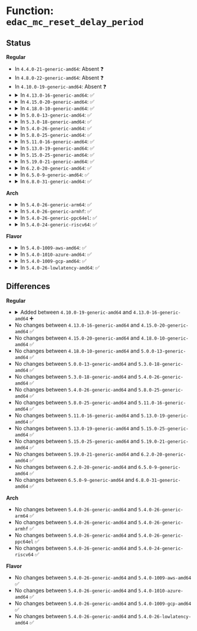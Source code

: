 # Function: <code>edac_mc_reset_delay_period</code>

## Status
<b>Regular</b>
<ul>
<li>
In <code>4.4.0-21-generic-amd64</code>: Absent ❓
</li>
<li>
In <code>4.8.0-22-generic-amd64</code>: Absent ❓
</li>
<li>
In <code>4.10.0-19-generic-amd64</code>: Absent ❓
</li>
<li>
<details>
<summary>In <code>4.13.0-16-generic-amd64</code>: ✅</summary>

```c
void edac_mc_reset_delay_period(long unsigned int value)
```

```json
{
  "name": "edac_mc_reset_delay_period",
  "collision_type": "Unique Global",
  "inline_type": "No",
  "funcs": [
    {
      "addr": 18446744071586568224,
      "name": "edac_mc_reset_delay_period",
      "external": true,
      "loc": "drivers/edac/edac_mc.c:602",
      "file": "drivers/edac/edac_mc.c",
      "inline": "seen, unknown",
      "caller_inline": [],
      "caller_func": [
        "drivers/edac/edac_mc_sysfs.c:edac_set_poll_msec"
      ]
    }
  ],
  "symbols": [
    {
      "addr": 18446744071586568224,
      "name": "edac_mc_reset_delay_period",
      "section": ".text",
      "bind": "STB_GLOBAL",
      "size": 113
    }
  ]
}
```
</details>
</li>
<li>
<details>
<summary>In <code>4.15.0-20-generic-amd64</code>: ✅</summary>

```c
void edac_mc_reset_delay_period(long unsigned int value)
```

```json
{
  "name": "edac_mc_reset_delay_period",
  "collision_type": "Unique Global",
  "inline_type": "No",
  "funcs": [
    {
      "addr": 18446744071587035280,
      "name": "edac_mc_reset_delay_period",
      "external": true,
      "loc": "drivers/edac/edac_mc.c:602",
      "file": "drivers/edac/edac_mc.c",
      "inline": "seen, unknown",
      "caller_inline": [],
      "caller_func": [
        "drivers/edac/edac_mc_sysfs.c:edac_set_poll_msec"
      ]
    }
  ],
  "symbols": [
    {
      "addr": 18446744071587035280,
      "name": "edac_mc_reset_delay_period",
      "section": ".text",
      "bind": "STB_GLOBAL",
      "size": 113
    }
  ]
}
```
</details>
</li>
<li>
<details>
<summary>In <code>4.18.0-10-generic-amd64</code>: ✅</summary>

```c
void edac_mc_reset_delay_period(long unsigned int value)
```

```json
{
  "name": "edac_mc_reset_delay_period",
  "collision_type": "Unique Global",
  "inline_type": "No",
  "funcs": [
    {
      "addr": 18446744071587333056,
      "name": "edac_mc_reset_delay_period",
      "external": true,
      "loc": "drivers/edac/edac_mc.c:604",
      "file": "drivers/edac/edac_mc.c",
      "inline": "seen, unknown",
      "caller_inline": [],
      "caller_func": [
        "drivers/edac/edac_mc_sysfs.c:edac_set_poll_msec"
      ]
    }
  ],
  "symbols": [
    {
      "addr": 18446744071587333056,
      "name": "edac_mc_reset_delay_period",
      "section": ".text",
      "bind": "STB_GLOBAL",
      "size": 113
    }
  ]
}
```
</details>
</li>
<li>
<details>
<summary>In <code>5.0.0-13-generic-amd64</code>: ✅</summary>

```c
void edac_mc_reset_delay_period(long unsigned int value)
```

```json
{
  "name": "edac_mc_reset_delay_period",
  "collision_type": "Unique Global",
  "inline_type": "No",
  "funcs": [
    {
      "addr": 18446744071587511408,
      "name": "edac_mc_reset_delay_period",
      "external": true,
      "loc": "drivers/edac/edac_mc.c:602",
      "file": "drivers/edac/edac_mc.c",
      "inline": "seen, unknown",
      "caller_inline": [],
      "caller_func": [
        "drivers/edac/edac_mc_sysfs.c:edac_set_poll_msec"
      ]
    }
  ],
  "symbols": [
    {
      "addr": 18446744071587511408,
      "name": "edac_mc_reset_delay_period",
      "section": ".text",
      "bind": "STB_GLOBAL",
      "size": 113
    }
  ]
}
```
</details>
</li>
<li>
<details>
<summary>In <code>5.3.0-18-generic-amd64</code>: ✅</summary>

```c
void edac_mc_reset_delay_period(long unsigned int value)
```

```json
{
  "name": "edac_mc_reset_delay_period",
  "collision_type": "Unique Global",
  "inline_type": "No",
  "funcs": [
    {
      "addr": 18446744071587785264,
      "name": "edac_mc_reset_delay_period",
      "external": true,
      "loc": "drivers/edac/edac_mc.c:602",
      "file": "drivers/edac/edac_mc.c",
      "inline": "seen, unknown",
      "caller_inline": [],
      "caller_func": [
        "drivers/edac/edac_mc_sysfs.c:edac_set_poll_msec"
      ]
    }
  ],
  "symbols": [
    {
      "addr": 18446744071587785264,
      "name": "edac_mc_reset_delay_period",
      "section": ".text",
      "bind": "STB_GLOBAL",
      "size": 113
    }
  ]
}
```
</details>
</li>
<li>
<details>
<summary>In <code>5.4.0-26-generic-amd64</code>: ✅</summary>

```c
void edac_mc_reset_delay_period(long unsigned int value)
```

```json
{
  "name": "edac_mc_reset_delay_period",
  "collision_type": "Unique Global",
  "inline_type": "No",
  "funcs": [
    {
      "addr": 18446744071587990000,
      "name": "edac_mc_reset_delay_period",
      "external": true,
      "loc": "drivers/edac/edac_mc.c:595",
      "file": "drivers/edac/edac_mc.c",
      "inline": "seen, unknown",
      "caller_inline": [],
      "caller_func": [
        "drivers/edac/edac_mc_sysfs.c:edac_set_poll_msec"
      ]
    }
  ],
  "symbols": [
    {
      "addr": 18446744071587990000,
      "name": "edac_mc_reset_delay_period",
      "section": ".text",
      "bind": "STB_GLOBAL",
      "size": 113
    }
  ]
}
```
</details>
</li>
<li>
<details>
<summary>In <code>5.8.0-25-generic-amd64</code>: ✅</summary>

```c
void edac_mc_reset_delay_period(long unsigned int value)
```

```json
{
  "name": "edac_mc_reset_delay_period",
  "collision_type": "Unique Global",
  "inline_type": "No",
  "funcs": [
    {
      "addr": 18446744071588844144,
      "name": "edac_mc_reset_delay_period",
      "external": true,
      "loc": "drivers/edac/edac_mc.c:564",
      "file": "drivers/edac/edac_mc.c",
      "inline": "seen, unknown",
      "caller_inline": [],
      "caller_func": [
        "drivers/edac/edac_mc_sysfs.c:edac_set_poll_msec"
      ]
    }
  ],
  "symbols": [
    {
      "addr": 18446744071588844144,
      "name": "edac_mc_reset_delay_period",
      "section": ".text",
      "bind": "STB_GLOBAL",
      "size": 113
    }
  ]
}
```
</details>
</li>
<li>
<details>
<summary>In <code>5.11.0-16-generic-amd64</code>: ✅</summary>

```c
void edac_mc_reset_delay_period(long unsigned int value)
```

```json
{
  "name": "edac_mc_reset_delay_period",
  "collision_type": "Unique Global",
  "inline_type": "No",
  "funcs": [
    {
      "addr": 18446744071588860432,
      "name": "edac_mc_reset_delay_period",
      "external": true,
      "loc": "drivers/edac/edac_mc.c:568",
      "file": "drivers/edac/edac_mc.c",
      "inline": "seen, unknown",
      "caller_inline": [],
      "caller_func": [
        "drivers/edac/edac_mc_sysfs.c:edac_set_poll_msec"
      ]
    }
  ],
  "symbols": [
    {
      "addr": 18446744071588860432,
      "name": "edac_mc_reset_delay_period",
      "section": ".text",
      "bind": "STB_GLOBAL",
      "size": 113
    }
  ]
}
```
</details>
</li>
<li>
<details>
<summary>In <code>5.13.0-19-generic-amd64</code>: ✅</summary>

```c
void edac_mc_reset_delay_period(long unsigned int value)
```

```json
{
  "name": "edac_mc_reset_delay_period",
  "collision_type": "Unique Global",
  "inline_type": "No",
  "funcs": [
    {
      "addr": 18446744071588747472,
      "name": "edac_mc_reset_delay_period",
      "external": true,
      "loc": "drivers/edac/edac_mc.c:568",
      "file": "drivers/edac/edac_mc.c",
      "inline": "seen, unknown",
      "caller_inline": [],
      "caller_func": [
        "drivers/edac/edac_mc_sysfs.c:edac_set_poll_msec"
      ]
    }
  ],
  "symbols": [
    {
      "addr": 18446744071588747472,
      "name": "edac_mc_reset_delay_period",
      "section": ".text",
      "bind": "STB_GLOBAL",
      "size": 113
    }
  ]
}
```
</details>
</li>
<li>
<details>
<summary>In <code>5.15.0-25-generic-amd64</code>: ✅</summary>

```c
void edac_mc_reset_delay_period(long unsigned int value)
```

```json
{
  "name": "edac_mc_reset_delay_period",
  "collision_type": "Unique Global",
  "inline_type": "No",
  "funcs": [
    {
      "addr": 18446744071589438848,
      "name": "edac_mc_reset_delay_period",
      "external": true,
      "loc": "drivers/edac/edac_mc.c:571",
      "file": "drivers/edac/edac_mc.c",
      "inline": "seen, unknown",
      "caller_inline": [],
      "caller_func": [
        "drivers/edac/edac_mc_sysfs.c:edac_set_poll_msec"
      ]
    }
  ],
  "symbols": [
    {
      "addr": 18446744071589438848,
      "name": "edac_mc_reset_delay_period",
      "section": ".text",
      "bind": "STB_GLOBAL",
      "size": 113
    }
  ]
}
```
</details>
</li>
<li>
<details>
<summary>In <code>5.19.0-21-generic-amd64</code>: ✅</summary>

```c
void edac_mc_reset_delay_period(long unsigned int value)
```

```json
{
  "name": "edac_mc_reset_delay_period",
  "collision_type": "Unique Global",
  "inline_type": "No",
  "funcs": [
    {
      "addr": 18446744071590916880,
      "name": "edac_mc_reset_delay_period",
      "external": true,
      "loc": "drivers/edac/edac_mc.c:496",
      "file": "drivers/edac/edac_mc.c",
      "inline": "seen, unknown",
      "caller_inline": [],
      "caller_func": [
        "drivers/edac/edac_mc_sysfs.c:edac_set_poll_msec"
      ]
    }
  ],
  "symbols": [
    {
      "addr": 18446744071590916880,
      "name": "edac_mc_reset_delay_period",
      "section": ".text",
      "bind": "STB_GLOBAL",
      "size": 123
    }
  ]
}
```
</details>
</li>
<li>
<details>
<summary>In <code>6.2.0-20-generic-amd64</code>: ✅</summary>

```c
void edac_mc_reset_delay_period(long unsigned int value)
```

```json
{
  "name": "edac_mc_reset_delay_period",
  "collision_type": "Unique Global",
  "inline_type": "No",
  "funcs": [
    {
      "addr": 18446744071592615056,
      "name": "edac_mc_reset_delay_period",
      "external": true,
      "loc": "drivers/edac/edac_mc.c:495",
      "file": "drivers/edac/edac_mc.c",
      "inline": "seen, unknown",
      "caller_inline": [],
      "caller_func": [
        "drivers/edac/edac_mc_sysfs.c:edac_set_poll_msec"
      ]
    }
  ],
  "symbols": [
    {
      "addr": 18446744071592615056,
      "name": "edac_mc_reset_delay_period",
      "section": ".text",
      "bind": "STB_GLOBAL",
      "size": 123
    }
  ]
}
```
</details>
</li>
<li>
<details>
<summary>In <code>6.5.0-9-generic-amd64</code>: ✅</summary>

```c
void edac_mc_reset_delay_period(long unsigned int value)
```

```json
{
  "name": "edac_mc_reset_delay_period",
  "collision_type": "Unique Global",
  "inline_type": "No",
  "funcs": [
    {
      "addr": 18446744071593045648,
      "name": "edac_mc_reset_delay_period",
      "external": true,
      "loc": "drivers/edac/edac_mc.c:495",
      "file": "drivers/edac/edac_mc.c",
      "inline": "seen, unknown",
      "caller_inline": [],
      "caller_func": [
        "drivers/edac/edac_mc_sysfs.c:edac_set_poll_msec"
      ]
    }
  ],
  "symbols": [
    {
      "addr": 18446744071593045648,
      "name": "edac_mc_reset_delay_period",
      "section": ".text",
      "bind": "STB_GLOBAL",
      "size": 123
    }
  ]
}
```
</details>
</li>
<li>
<details>
<summary>In <code>6.8.0-31-generic-amd64</code>: ✅</summary>

```c
void edac_mc_reset_delay_period(long unsigned int value)
```

```json
{
  "name": "edac_mc_reset_delay_period",
  "collision_type": "Unique Global",
  "inline_type": "No",
  "funcs": [
    {
      "addr": 18446744071593797392,
      "name": "edac_mc_reset_delay_period",
      "external": true,
      "loc": "drivers/edac/edac_mc.c:496",
      "file": "drivers/edac/edac_mc.c",
      "inline": "seen, unknown",
      "caller_inline": [],
      "caller_func": [
        "drivers/edac/edac_mc_sysfs.c:edac_set_poll_msec"
      ]
    }
  ],
  "symbols": [
    {
      "addr": 18446744071593797392,
      "name": "edac_mc_reset_delay_period",
      "section": ".text",
      "bind": "STB_GLOBAL",
      "size": 123
    }
  ]
}
```
</details>
</li>
</ul>
<b>Arch</b>
<ul>
<li>
<details>
<summary>In <code>5.4.0-26-generic-arm64</code>: ✅</summary>

```c
void edac_mc_reset_delay_period(long unsigned int value)
```

```json
{
  "name": "edac_mc_reset_delay_period",
  "collision_type": "Unique Global",
  "inline_type": "No",
  "funcs": [
    {
      "addr": 18446603336501234688,
      "name": "edac_mc_reset_delay_period",
      "external": true,
      "loc": "drivers/edac/edac_mc.c:595",
      "file": "drivers/edac/edac_mc.c",
      "inline": "seen, unknown",
      "caller_inline": [],
      "caller_func": [
        "drivers/edac/edac_mc_sysfs.c:edac_set_poll_msec"
      ]
    }
  ],
  "symbols": [
    {
      "addr": 18446603336501234688,
      "name": "edac_mc_reset_delay_period",
      "section": ".text",
      "bind": "STB_GLOBAL",
      "size": 136
    }
  ]
}
```
</details>
</li>
<li>
<details>
<summary>In <code>5.4.0-26-generic-armhf</code>: ✅</summary>

```c
void edac_mc_reset_delay_period(long unsigned int value)
```

```json
{
  "name": "edac_mc_reset_delay_period",
  "collision_type": "Unique Global",
  "inline_type": "No",
  "funcs": [
    {
      "addr": 3233738860,
      "name": "edac_mc_reset_delay_period",
      "external": true,
      "loc": "drivers/edac/edac_mc.c:595",
      "file": "drivers/edac/edac_mc.c",
      "inline": "seen, unknown",
      "caller_inline": [],
      "caller_func": [
        "drivers/edac/edac_mc_sysfs.c:edac_set_poll_msec"
      ]
    }
  ],
  "symbols": [
    {
      "addr": 3233738860,
      "name": "edac_mc_reset_delay_period",
      "section": ".text",
      "bind": "STB_GLOBAL",
      "size": 128
    }
  ]
}
```
</details>
</li>
<li>
<details>
<summary>In <code>5.4.0-26-generic-ppc64el</code>: ✅</summary>

```c
void edac_mc_reset_delay_period(long unsigned int value)
```

```json
{
  "name": "edac_mc_reset_delay_period",
  "collision_type": "Unique Global",
  "inline_type": "No",
  "funcs": [
    {
      "addr": 13835058055294765360,
      "name": "edac_mc_reset_delay_period",
      "external": true,
      "loc": "drivers/edac/edac_mc.c:595",
      "file": "drivers/edac/edac_mc.c",
      "inline": "seen, unknown",
      "caller_inline": [],
      "caller_func": [
        "drivers/edac/edac_mc_sysfs.c:edac_set_poll_msec"
      ]
    }
  ],
  "symbols": [
    {
      "addr": 13835058055294765360,
      "name": "edac_mc_reset_delay_period",
      "section": ".text",
      "bind": "STB_GLOBAL",
      "size": 192
    }
  ]
}
```
</details>
</li>
<li>
<details>
<summary>In <code>5.4.0-24-generic-riscv64</code>: ✅</summary>

```c
void edac_mc_reset_delay_period(long unsigned int value)
```

```json
{
  "name": "edac_mc_reset_delay_period",
  "collision_type": "Unique Global",
  "inline_type": "No",
  "funcs": [
    {
      "addr": 18446743936277928856,
      "name": "edac_mc_reset_delay_period",
      "external": true,
      "loc": "drivers/edac/edac_mc.c:595",
      "file": "drivers/edac/edac_mc.c",
      "inline": "seen, unknown",
      "caller_inline": [],
      "caller_func": [
        "drivers/edac/edac_mc_sysfs.c:edac_set_poll_msec"
      ]
    }
  ],
  "symbols": [
    {
      "addr": 18446743936277928856,
      "name": "edac_mc_reset_delay_period",
      "section": ".text",
      "bind": "STB_GLOBAL",
      "size": 132
    }
  ]
}
```
</details>
</li>
</ul>
<b>Flavor</b>
<ul>
<li>
<details>
<summary>In <code>5.4.0-1009-aws-amd64</code>: ✅</summary>

```c
void edac_mc_reset_delay_period(long unsigned int value)
```

```json
{
  "name": "edac_mc_reset_delay_period",
  "collision_type": "Unique Global",
  "inline_type": "No",
  "funcs": [
    {
      "addr": 18446744071587620976,
      "name": "edac_mc_reset_delay_period",
      "external": true,
      "loc": "drivers/edac/edac_mc.c:595",
      "file": "drivers/edac/edac_mc.c",
      "inline": "seen, unknown",
      "caller_inline": [],
      "caller_func": [
        "drivers/edac/edac_mc_sysfs.c:edac_set_poll_msec"
      ]
    }
  ],
  "symbols": [
    {
      "addr": 18446744071587620976,
      "name": "edac_mc_reset_delay_period",
      "section": ".text",
      "bind": "STB_GLOBAL",
      "size": 113
    }
  ]
}
```
</details>
</li>
<li>
<details>
<summary>In <code>5.4.0-1010-azure-amd64</code>: ✅</summary>

```c
void edac_mc_reset_delay_period(long unsigned int value)
```

```json
{
  "name": "edac_mc_reset_delay_period",
  "collision_type": "Unique Global",
  "inline_type": "No",
  "funcs": [
    {
      "addr": 18446744071587388992,
      "name": "edac_mc_reset_delay_period",
      "external": true,
      "loc": "drivers/edac/edac_mc.c:595",
      "file": "drivers/edac/edac_mc.c",
      "inline": "seen, unknown",
      "caller_inline": [],
      "caller_func": [
        "drivers/edac/edac_mc_sysfs.c:edac_set_poll_msec"
      ]
    }
  ],
  "symbols": [
    {
      "addr": 18446744071587388992,
      "name": "edac_mc_reset_delay_period",
      "section": ".text",
      "bind": "STB_GLOBAL",
      "size": 113
    }
  ]
}
```
</details>
</li>
<li>
<details>
<summary>In <code>5.4.0-1009-gcp-amd64</code>: ✅</summary>

```c
void edac_mc_reset_delay_period(long unsigned int value)
```

```json
{
  "name": "edac_mc_reset_delay_period",
  "collision_type": "Unique Global",
  "inline_type": "No",
  "funcs": [
    {
      "addr": 18446744071587946144,
      "name": "edac_mc_reset_delay_period",
      "external": true,
      "loc": "drivers/edac/edac_mc.c:595",
      "file": "drivers/edac/edac_mc.c",
      "inline": "seen, unknown",
      "caller_inline": [],
      "caller_func": [
        "drivers/edac/edac_mc_sysfs.c:edac_set_poll_msec"
      ]
    }
  ],
  "symbols": [
    {
      "addr": 18446744071587946144,
      "name": "edac_mc_reset_delay_period",
      "section": ".text",
      "bind": "STB_GLOBAL",
      "size": 113
    }
  ]
}
```
</details>
</li>
<li>
<details>
<summary>In <code>5.4.0-26-lowlatency-amd64</code>: ✅</summary>

```c
void edac_mc_reset_delay_period(long unsigned int value)
```

```json
{
  "name": "edac_mc_reset_delay_period",
  "collision_type": "Unique Global",
  "inline_type": "No",
  "funcs": [
    {
      "addr": 18446744071588061488,
      "name": "edac_mc_reset_delay_period",
      "external": true,
      "loc": "drivers/edac/edac_mc.c:595",
      "file": "drivers/edac/edac_mc.c",
      "inline": "seen, unknown",
      "caller_inline": [],
      "caller_func": [
        "drivers/edac/edac_mc_sysfs.c:edac_set_poll_msec"
      ]
    }
  ],
  "symbols": [
    {
      "addr": 18446744071588061488,
      "name": "edac_mc_reset_delay_period",
      "section": ".text",
      "bind": "STB_GLOBAL",
      "size": 113
    }
  ]
}
```
</details>
</li>
</ul>

## Differences
<b>Regular</b>
<ul>
<li>
<details>
<summary>Added between <code>4.10.0-19-generic-amd64</code> and <code>4.13.0-16-generic-amd64</code> ➕</summary>

```c
void edac_mc_reset_delay_period(long unsigned int value)
```
</details>
</li>
<li>
No changes between <code>4.13.0-16-generic-amd64</code> and <code>4.15.0-20-generic-amd64</code> ✅
</li>
<li>
No changes between <code>4.15.0-20-generic-amd64</code> and <code>4.18.0-10-generic-amd64</code> ✅
</li>
<li>
No changes between <code>4.18.0-10-generic-amd64</code> and <code>5.0.0-13-generic-amd64</code> ✅
</li>
<li>
No changes between <code>5.0.0-13-generic-amd64</code> and <code>5.3.0-18-generic-amd64</code> ✅
</li>
<li>
No changes between <code>5.3.0-18-generic-amd64</code> and <code>5.4.0-26-generic-amd64</code> ✅
</li>
<li>
No changes between <code>5.4.0-26-generic-amd64</code> and <code>5.8.0-25-generic-amd64</code> ✅
</li>
<li>
No changes between <code>5.8.0-25-generic-amd64</code> and <code>5.11.0-16-generic-amd64</code> ✅
</li>
<li>
No changes between <code>5.11.0-16-generic-amd64</code> and <code>5.13.0-19-generic-amd64</code> ✅
</li>
<li>
No changes between <code>5.13.0-19-generic-amd64</code> and <code>5.15.0-25-generic-amd64</code> ✅
</li>
<li>
No changes between <code>5.15.0-25-generic-amd64</code> and <code>5.19.0-21-generic-amd64</code> ✅
</li>
<li>
No changes between <code>5.19.0-21-generic-amd64</code> and <code>6.2.0-20-generic-amd64</code> ✅
</li>
<li>
No changes between <code>6.2.0-20-generic-amd64</code> and <code>6.5.0-9-generic-amd64</code> ✅
</li>
<li>
No changes between <code>6.5.0-9-generic-amd64</code> and <code>6.8.0-31-generic-amd64</code> ✅
</li>
</ul>
<b>Arch</b>
<ul>
<li>
No changes between <code>5.4.0-26-generic-amd64</code> and <code>5.4.0-26-generic-arm64</code> ✅
</li>
<li>
No changes between <code>5.4.0-26-generic-amd64</code> and <code>5.4.0-26-generic-armhf</code> ✅
</li>
<li>
No changes between <code>5.4.0-26-generic-amd64</code> and <code>5.4.0-26-generic-ppc64el</code> ✅
</li>
<li>
No changes between <code>5.4.0-26-generic-amd64</code> and <code>5.4.0-24-generic-riscv64</code> ✅
</li>
</ul>
<b>Flavor</b>
<ul>
<li>
No changes between <code>5.4.0-26-generic-amd64</code> and <code>5.4.0-1009-aws-amd64</code> ✅
</li>
<li>
No changes between <code>5.4.0-26-generic-amd64</code> and <code>5.4.0-1010-azure-amd64</code> ✅
</li>
<li>
No changes between <code>5.4.0-26-generic-amd64</code> and <code>5.4.0-1009-gcp-amd64</code> ✅
</li>
<li>
No changes between <code>5.4.0-26-generic-amd64</code> and <code>5.4.0-26-lowlatency-amd64</code> ✅
</li>
</ul>
